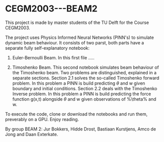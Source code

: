 # CEGM2003---BEAM2
This project is made by master students of the TU Delft for the Course CEGM2003. 

The project uses Physics Informed Neural Networks (PINN's) to simulate dynamic beam behaviour. It consists of two parst, both parts have a separate fully self-explanatory notebook:

1. Euler-Bernoulli Beam.
In this first file .....

2. Timoshenko Beam.
This second notebook simulates beam behaviour of the Timoshenko beam. Two problems are distinguished, explained in a separate sections. Section 2.1 solves the so-called Timoshenko forward problem. In this problem a PINN is build predicting $\theta$ and w given boundary and initial conditions. Section 2.2 deals with the Timoshenko Inverse problem. In this problem a PINN is build predicting the force function g(x,t) alongside $\theta$ and w given observations of %\theta% and w.

To execute the code, clone or download the notebooks and run them, preverably on a GPU.
Enjoy reading.

By group BEAM 2:
Jur Bokkers, Hidde Drost, Bastiaan Kurstjens, Amco de Jong and Daan Exterkate. 
